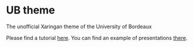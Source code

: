 # UB theme
The unofficial Xaringan theme of the University of Bordeaux

Please find a tutorial [here](https://lrberge.github.io/ub_theme/UB_intro/UB_intro.html).
You can find an example of presentations [there](https://quizzical-engelbart-d15a44.netlify.app).
